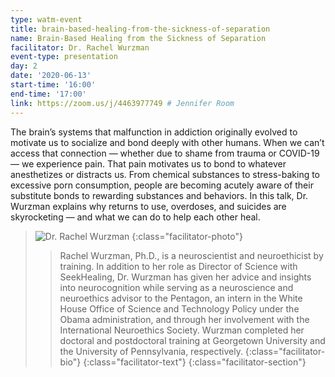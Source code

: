 ```yaml
---
type: watm-event
title: brain-based-healing-from-the-sickness-of-separation
name: Brain-Based Healing from the Sickness of Separation
facilitator: Dr. Rachel Wurzman
event-type: presentation
day: 2
date: '2020-06-13'
start-time: '16:00'
end-time: '17:00'
link: https://zoom.us/j/4463977749 # Jennifer Room
---
```


The brain’s systems that malfunction in addiction originally evolved to motivate us to socialize and bond deeply with other humans. When we can’t access that connection — whether due to shame from trauma or COVID-19 — we experience pain. That pain motivates us to bond to whatever anesthetizes or distracts us. From chemical substances to stress-baking to excessive porn consumption, people are becoming acutely aware of their substitute bonds to rewarding substances and behaviors. In this talk, Dr. Wurzman explains why returns to use, overdoses, and suicides are skyrocketing — and what we can do to help each other heal.

> ![Dr. Rachel Wurzman](/assets/images/team-headshot-rachel.jpg "Dr. Rachel Wurzman")
> {:class="facilitator-photo"}
>
> > Rachel Wurzman, Ph.D., is a neuroscientist and neuroethicist by training. In addition to her role as Director of Science with SeekHealing, Dr. Wurzman has given her advice and insights into neurocognition while serving as a neuroscience and neuroethics advisor to the Pentagon, an intern in the White House Office of Science and Technology Policy under the Obama administration, and through her involvement with the International Neuroethics Society. Wurzman completed her doctoral and postdoctoral training at Georgetown University and the University of Pennsylvania, respectively.
> > {:class="facilitator-bio"}
> {:class="facilitator-text"}
{:class="facilitator-section"}
